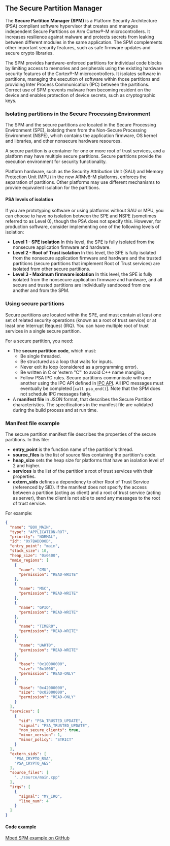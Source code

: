 ## The Secure Partition Manager

The **Secure Partition Manager (SPM)** is a Platform Security Architecture (PSA) compliant software hypervisor that creates and manages independent Secure Partitions on Arm Cortex&reg;-M microcontrollers. It increases resilience against malware and protects secrets from leaking between different modules in the same application. The SPM complements other important security features, such as safe firmware updates and secure crypto libraries.

The SPM provides hardware-enforced partitions for individual code blocks by limiting access to memories and peripherals using the existing hardware security features of the Cortex&reg;-M microcontrollers. It isolates software in partitions, managing the execution of software within those partitions and providing Inter Process Communication (IPC) between the partitions. Correct use of SPM prevents malware from becoming resident on the device and enables protection of device secrets, such as cryptographic keys.

### Isolating partitions in the Secure Processing Environment

The SPM and the secure partitions are located in the Secure Processing Environment (SPE), isolating them from the Non-Secure Processing Environment (NSPE), which contains the application firmware, OS kernel and libraries, and other nonsecure hardware resources.

A secure partition is a container for one or more root of trust services, and a platform may have multiple secure partitions. Secure partitions provide the execution environment for security functionality.

Platform hardware, such as the Security Attribution Unit (SAU) and Memory Protection Unit (MPU) in the new ARMv8-M platforms, enforces the separation of partitions. Other platforms may use different mechanisms to provide equivalent isolation for the partitions.

#### PSA levels of isolation

If you are prototyping software or using platforms without SAU or MPU, you can choose to have no isolation between the SPE and NSPE (sometimes referred to as Level 0), though the PSA does not specify this. However, for production software, consider implementing one of the following levels of isolation:

* **Level 1 - SPE isolation** In this level, the SPE is fully isolated from the nonsecure application firmware and hardware.
* **Level 2 - Root of Trust isolation** In this level, the SPE is fully isolated from the nonsecure application firmware and hardware and the trusted partitions (secure partitions that implement Root of Trust services) are isolated from other secure partitions.
* **Level 3 - Maximum firmware isolation** In this level, the SPE is fully isolated from the nonsecure application firmware and hardware, and all secure and trusted partitions are individually sandboxed from one another and from the SPM.

### Using secure partitions

Secure partitions are located within the SPE, and must contain at least one set of related security operations (known as a root of trust service) or at least one Interrupt Request (IRQ). You can have multiple root of trust services in a single secure partition.

For a secure partition, you need:

* The **secure partition code**, which must:
  * Be single threaded.
  * Be structured as a loop that waits for inputs.
  * Never exit its loop (considered as a programming error).
  * Be written in C or 'extern "C"' to avoid C++ name mangling.
  * Follow PSA IPC rules. Secure partitions communicate with one another using the IPC API defined in [IPC API](https://github.com/ARMmbed/PSA-IPC-doc/blob/master/IPC_revision.md). All IPC messages must eventually be completed [`call psa_end()`]. Note that the SPM does not schedule IPC messages fairly.
* A **manifest file** in JSON format, that describes the Secure Partition characteristics. The specifications in the manifest file are validated during the build process and at run time.

### Manifest file example

The secure partition manifest file describes the properties of the secure partitions. In this file:

* **entry_point** is the function name of the partition's thread.
* **source_files** is the list of source files containing the partition's code.
* **heap_size** sets the heap size for platforms that have an isolation level of 2 and higher.
* **services** is the list of the partition's root of trust services with their properties.
* **extern_sids** defines a dependency to other Root of Trust Service (referenced by SID). If the manifest does not specify the access between a partition (acting as client) and a root of trust service (acting as server), then the client is not able to send any messages to the root of trust service.

For example:

```json
{
  "name": "BOX_MAIN",
  "type": "APPLICATION-ROT",
  "priority": "NORMAL",
  "id": "0x7BADD00D",
  "entry_point": "main",
  "stack_size": 10,
  "heap_size": "0x0400",
  "mmio_regions": [
    {
      "name": "CMU",
      "permission": "READ-WRITE"
    },
    {
      "name": "MSC",
      "permission": "READ-WRITE"
    },
    {
      "name": "GPIO",
      "permission": "READ-WRITE"
    },
    {
      "name": "TIMER0",
      "permission": "READ-WRITE"
    },
    {
      "name": "UART0",
      "permission": "READ-WRITE"
    },
    {
      "base": "0x10000000",
      "size": "0x1000",
      "permission": "READ-ONLY"
    },
    {
      "base": "0x42000000",
      "size": "0x02000000",
      "permission": "READ-ONLY"
    }
  ],
  "services": [
    {
      "sid": "PSA_TRUSTED_UPDATE",
      "signal": "PSA_TRUSTED_UPDATE",
      "non_secure_clients": true,
      "minor_version": 1,
      "minor_policy": "STRICT"
    }
  ],
  "extern_sids": [
    "PSA_CRYPTO_RSA",
    "PSA_CRYPTO_AES"
  ],
  "source_files": [
    "../source/main.cpp"
  ],
  "irqs": [
    {
      "signal": "MY_IRQ",
      "line_num": 4
    }
  ]
}
```

#### Code example

[Mbed SPM example on GitHub](https://github.com/ARMmbed/mbed-os-example-spm)
